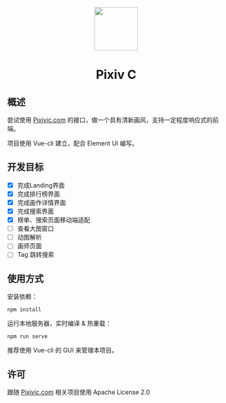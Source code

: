 <div align="center"><img width="100" src="https://img.backrunner.top/pixiv-c/logo.png"></div>
<h1 align="center">Pixiv C</h1>

## 概述

尝试使用 [Pixivic.com](https://pixivic.com) 的接口，做一个具有清新画风，支持一定程度响应式的前端。

项目使用 Vue-cli 建立，配合 Element UI 编写。

## 开发目标

- [x] 完成Landing界面
- [x] 完成排行榜界面
- [x] 完成画作详情界面
- [x] 完成搜索界面
- [x] 榜单、搜索页面移动端适配
- [ ] 查看大图窗口
- [ ] 动图解析
- [ ] 画师页面
- [ ] Tag 跳转搜索

## 使用方式

安装依赖：
```
npm install
```

运行本地服务器，实时编译 & 热重载：
```
npm run serve
```

推荐使用 Vue-cli 的 GUI 来管理本项目。

## 许可

跟随 [Pixivic.com](https://pixivic.com) 相关项目使用 Apache License 2.0